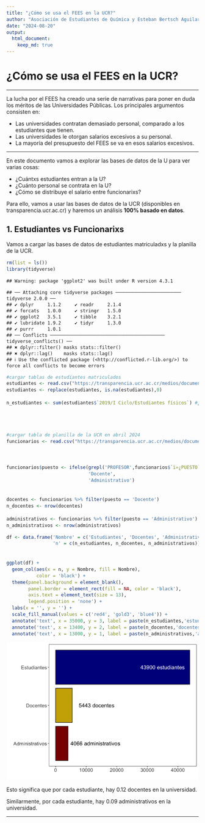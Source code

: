 ```yaml
---
title: "¿Cómo se usa el FEES en la UCR?"
author: "Asociación de Estudiantes de Química y Esteban Bertsch Aguilar"
date: "2024-08-20"
output: 
  html_document:
    keep_md: true
---
```

# **¿Cómo se usa el FEES en la UCR?**
---

La lucha por el FEES ha creado una serie de narrativas para poner en duda los méritos de las Universidades Públicas. Los principales argumentos consisten en:

- Las universidades contratan demasiado personal, comparado a los estudiantes que tienen.
- Las universidades le otorgan salarios excesivos a su personal.
- La mayoría del presupuesto del FEES se va en esos salarios excesivos.

---

En este documento vamos a explorar las bases de datos de la U para ver varias cosas:

- ¿Cuántxs estudiantes entran a la U?
- ¿Cuánto personal se contrata en la U?
- ¿Cómo se distribuye el salario entre funcionarixs?


Para ello, vamos a usar las bases de datos de la UCR (disponibles en transparencia.ucr.ac.cr) y haremos un análisis **100% basado en datos**.



## **1. Estudiantes vs Funcionarixs**

Vamos a cargar las bases de datos de estudiantes matriculadxs y la planilla de la UCR.


```r
rm(list = ls())
library(tidyverse)
```

```
## Warning: package 'ggplot2' was built under R version 4.3.1
```

```
## ── Attaching core tidyverse packages ──────────────────────── tidyverse 2.0.0 ──
## ✔ dplyr     1.1.2     ✔ readr     2.1.4
## ✔ forcats   1.0.0     ✔ stringr   1.5.0
## ✔ ggplot2   3.5.1     ✔ tibble    3.2.1
## ✔ lubridate 1.9.2     ✔ tidyr     1.3.0
## ✔ purrr     1.0.1     
## ── Conflicts ────────────────────────────────────────── tidyverse_conflicts() ──
## ✖ dplyr::filter() masks stats::filter()
## ✖ dplyr::lag()    masks stats::lag()
## ℹ Use the conflicted package (<http://conflicted.r-lib.org/>) to force all conflicts to become errors
```

```r
#cargar tablas de estudiantes matriculados
estudiantes <- read.csv("https://transparencia.ucr.ac.cr/medios/documentos/2020/estudiantes-fi%CC%81sicos-matri%CC%81culados.csv",fileEncoding='latin1',check.names=F, sep = ';')
estudiantes <- replace(estudiantes, is.na(estudiantes),0)

n_estudiantes <- sum(estudiantes$`2019/I Ciclo/Estudiantes físicos`) #¿cuántos estudiantes matricularon en el primer semestre del 2019?




#cargar tabla de planilla de la UCR en abril 2024
funcionarios <- read.csv("https://transparencia.ucr.ac.cr/medios/documentos/2024/planilla-2024-04.csv",fileEncoding='latin1',check.names=F, sep = ';')



funcionarios$puesto <- ifelse(grepl('PROFESOR',funcionarios$`ï»¿PUESTO`) == TRUE,
                              'Docente',
                              'Administrativo')


docentes <- funcionarios %>% filter(puesto == 'Docente')
n_docentes <- nrow(docentes)

administrativos <- funcionarios %>% filter(puesto == 'Administrativo')
n_administrativos <- nrow(administrativos)
```



```r
df <- data.frame('Nombre' = c('Estudiantes', 'Docentes', 'Administrativos'),
                 'n' = c(n_estudiantes, n_docentes, n_administrativos))


ggplot(df) + 
  geom_col(aes(x = n, y = Nombre, fill = Nombre),
           color = 'black') + 
  theme(panel.background = element_blank(),
        panel.border = element_rect(fill = NA, color = 'black'),
        axis.text = element_text(size = 13),
        legend.position = 'none') + 
  labs(x = '', y = '') + 
  scale_fill_manual(values = c('red4', 'gold3', 'blue4')) + 
  annotate('text', x = 35000, y = 3, label = paste(n_estudiantes,'estudiantes'), color = 'white', size = 5) + 
  annotate('text', x = 13400, y = 2, label = paste(n_docentes,'docentes'), size = 5) + 
  annotate('text', x = 13000, y = 1, label = paste(n_administrativos,'administrativos'), size = 5)
```

![](README_figs/README-unnamed-chunk-2-1.png)<!-- -->

Esto significa que por cada estudiante, hay 0.12 docentes en la universidad.

Similarmente, por cada estudiante, hay 0.09 administrativos en la universidad.


---




